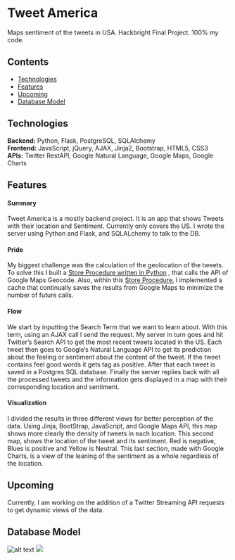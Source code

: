 # Tweet America
Maps sentiment of the tweets in USA.
Hackbright Final Project. 100% my code.

## Contents
* [Technologies](#technologies)
* [Features](#features)
* [Upcoming](#upcoming)
* [Database Model](#database-model)

## <a name="technologies"></a>Technologies
<b>Backend:</b> Python, Flask, PostgreSQL, SQLAlchemy<br/>
<b>Frontend:</b> JavaScript, jQuery, AJAX, Jinja2, Bootstrap, HTML5, CSS3<br/>
<b>APIs:</b> Twitter RestAPI, Google Natural Language, Google Maps, Google Charts<br/>

## <a name="features"></a>Features
#### Summary
  Tweet America is a mostly backend project. It is an app that shows Tweets with their location and Sentiment. Currently only covers the US. I wrote the server using Python and Flask, and SQLALchemy to talk to the DB. 

#### Pride
   My biggest challenge was the calculation of the geolocation of the tweets. To solve this I built a <a href="https://github.com/arivera007/HB-Solo-Final-Project/blob/master/static/db_setup.sql">Store Procedure written in Python</a> , that calls the API of Google Maps Geocode. Also, within this <a href="https://github.com/arivera007/HB-Solo-Final-Project/blob/master/static/db_setup.sql">Store Procedure</a>, I implemented a cache that continually saves the results from Google Maps to minimize the number of future calls.

#### Flow
  We start by inputting the Search Term that we want to learn about. With this term, using an AJAX call I send the request. My server in turn goes and hit Twitter’s Search API  to get the most recent tweets located in the US. 
Each tweet then goes to Google’s Natural Language API to get its prediction about the feeling or sentiment about the content of the tweet. If the tweet contains feel good words it gets tag as positive.  After that each tweet is saved in a Postgres SQL database. 
Finally the server replies back with all the processed tweets and the  information gets displayed in a map with their corresponding location and sentiment.

#### Visualization
  I divided the results in three different views for better perception of the data. Using Jinja, BootStrap, JavaScript, and Google Maps API, this map shows more clearly the density of tweets in each location. This second map, shows the location of the tweet and its sentiment. Red is negative, Blues is positive and Yellow is Neutral. 
This last section, made with Google Charts, is a view of the leaning of the sentiment as a whole regardless of the location.
   
## <a name="upcoming"></a>Upcoming
Currently, I am working on the addition of a Twitter Streaming API requests to get dynamic views of the data.


## <a name="database-model"></a>Database Model
![alt text](screenshots/database.png "database model")
<img src="maps.png"/>

